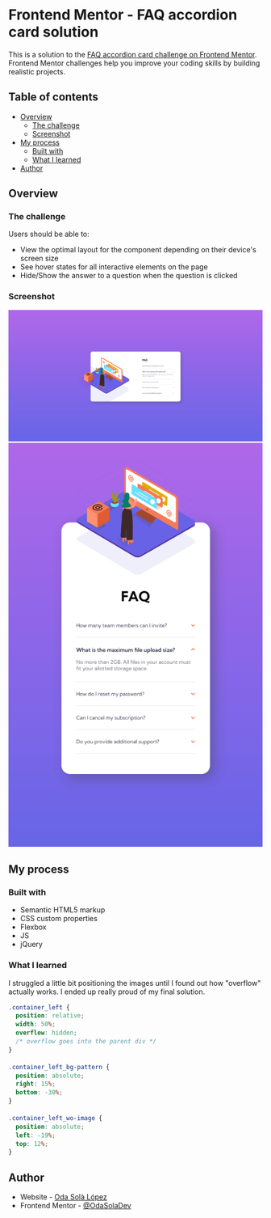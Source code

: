 # Frontend Mentor - FAQ accordion card solution

This is a solution to the [FAQ accordion card challenge on Frontend Mentor](https://www.frontendmentor.io/challenges/faq-accordion-card-XlyjD0Oam). Frontend Mentor challenges help you improve your coding skills by building realistic projects.

## Table of contents

- [Overview](#overview)
  - [The challenge](#the-challenge)
  - [Screenshot](#screenshot)
- [My process](#my-process)
  - [Built with](#built-with)
  - [What I learned](#what-i-learned)
- [Author](#author)

## Overview

### The challenge

Users should be able to:

- View the optimal layout for the component depending on their device's screen size
- See hover states for all interactive elements on the page
- Hide/Show the answer to a question when the question is clicked

### Screenshot

![](./images/Screenshot_FullSize.png)
![](./images/Screenshot_SmallSize.png)

## My process

### Built with

- Semantic HTML5 markup
- CSS custom properties
- Flexbox
- JS
- jQuery

### What I learned

I struggled a little bit positioning the images until I found out how "overflow" actually works. I ended up really proud of my final solution.

```css
.container_left {
  position: relative;
  width: 50%;
  overflow: hidden;
  /* overflow goes into the parent div */
}

.container_left_bg-pattern {
  position: absolute;
  right: 15%;
  bottom: -30%;
}

.container_left_wo-image {
  position: absolute;
  left: -19%;
  top: 12%;
}
```

## Author

- Website - [Oda Solà López](https://osolaldev.github.io/Personal-Site-English/)
- Frontend Mentor - [@OdaSolaDev](https://www.frontendmentor.io/profile/OdaSolaDev)

